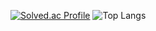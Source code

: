 [![Solved.ac Profile](http://mazassumnida.wtf/api/generate_badge?boj=yong664)](https://solved.ac/yong664)
![Top Langs](https://github-readme-stats.vercel.app/api/top-langs/?username=yong)
